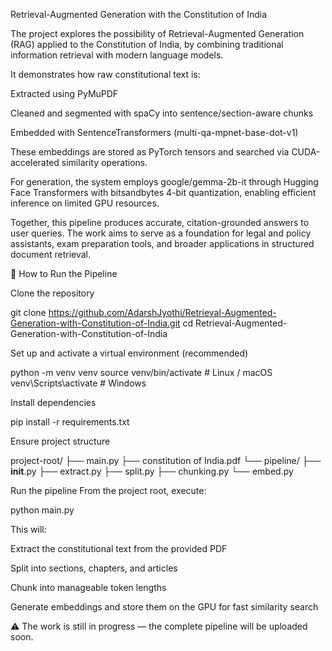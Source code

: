 Retrieval-Augmented Generation with the Constitution of India

The project explores the possibility of Retrieval-Augmented Generation (RAG) applied to the Constitution of India, by combining traditional information retrieval with modern language models.

It demonstrates how raw constitutional text is:

Extracted using PyMuPDF

Cleaned and segmented with spaCy into sentence/section-aware chunks

Embedded with SentenceTransformers (multi-qa-mpnet-base-dot-v1)

These embeddings are stored as PyTorch tensors and searched via CUDA-accelerated similarity operations.

For generation, the system employs google/gemma-2b-it through Hugging Face Transformers with bitsandbytes 4-bit quantization, enabling efficient inference on limited GPU resources.

Together, this pipeline produces accurate, citation-grounded answers to user queries. The work aims to serve as a foundation for legal and policy assistants, exam preparation tools, and broader applications in structured document retrieval.

🚀 How to Run the Pipeline

Clone the repository

git clone https://github.com/AdarshJyothi/Retrieval-Augmented-Generation-with-Constitution-of-India.git
cd Retrieval-Augmented-Generation-with-Constitution-of-India


Set up and activate a virtual environment (recommended)

python -m venv venv
source venv/bin/activate      # Linux / macOS
venv\Scripts\activate         # Windows


Install dependencies

pip install -r requirements.txt


Ensure project structure

project-root/
├── main.py
├── constitution of India.pdf
└── pipeline/
    ├── __init__.py
    ├── extract.py
    ├── split.py
    ├── chunking.py
    └── embed.py


Run the pipeline
From the project root, execute:

python main.py


This will:

Extract the constitutional text from the provided PDF

Split into sections, chapters, and articles

Chunk into manageable token lengths

Generate embeddings and store them on the GPU for fast similarity search

⚠️ The work is still in progress — the complete pipeline will be uploaded soon.
